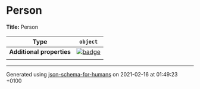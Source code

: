 # Person

**Title:** Person

| Type                      | `object`                                                                                                             |
| ------------------------- | -------------------------------------------------------------------------------------------------------------------- |
| **Additional properties** | [![badge](https://img.shields.io/badge/Any+type--allowed-green)](# "Additional Properties of any type are allowed.") |
|                           |                                                                                                                      |

----------------------------------------------------------------------------------------------------------------------------
Generated using [json-schema-for-humans](https://github.com/coveooss/json-schema-for-humans) on 2021-02-16 at 01:49:23 +0100